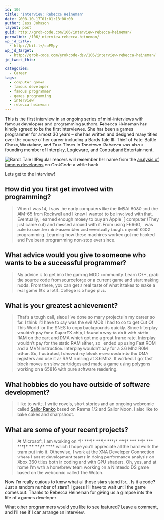 ```yaml
---
id: 106
title: 'Interview: Rebecca Heineman'
date: 2008-10-17T01:01:13+00:00
author: Jess Johnson
layout: post
guid: http://grok-code.com/106/interview-rebecca-heineman/
permalink: /106/interview-rebecca-heineman/
wp_jd_bitly:
  - http://bit.ly/cpPMpy
wp_jd_target:
  - http://grok-code.com/grokcode-dev/106/interview-rebecca-heineman/
jd_tweet_this:
  - 
categories:
  - Career
tags:
  - computer games
  - famous developer
  - famous programmer
  - games programming
  - interview
  - rebecca heineman
---
```

This is the first interview in an ongoing series of mini-interviews with famous developers and programming authors. Rebecca Heineman has kindly agreed to be the first interviewee. She has been a games programmer for almost 30 years &#8211; she has written and designed many titles over the course of her career including a Bards Tale III: Thief of Fate, Battle Chess, Wasteland, and Tass Times in Tonetown. Rebecca was also a founding member of Interplay, Logicware, and Contraband Entertainment.<!--more-->

<img src="http://grokcode.com/wordpress/wp-content/uploads/2008/10/bards-tale3.jpg" alt="Bards Tale III" class="alignleft" />Regular readers will remember her name from the [analysis of famous developers](http://grokcode.com/37/famous-programmers-from-adleman-to-zimmermann/ "analysis of famous developers") on GrokCode a while back.

Lets get to the interview!

## How did you first get involved with programming?

> When I was 14, I saw the early computers like the IMSAI 8080 and the AIM-65 from Rockwell and I knew I wanted to be involved with that. Eventually, I earned enough money to buy an Apple ][ computer (They just came out) and messed around with it. From using F666G, I was able to use the mini-assembler and eventually taught myself 6502 programming. Learning how these machines worked got me hooked and I&#8217;ve been programming non-stop ever since.

## What advice would you give to someone who wants to be a successful programmer?

> My advice is to get into the gaming MOD community. Learn C++, grab the source code from sourceforge or a current game and start making mods. From there, you can get a real taste of what it takes to make a real game (It&#8217;s a lot!). College is a huge plus.

## What is your greatest achievement?

> That&#8217;s a tough call, since I&#8217;ve done so many projects in my career so far. I think I&#8217;d have to say was the evil MOD I had to do to get Out Of This World for the SNES to copy backgrounds quickly. Since Interplay wouldn&#8217;t pay for a SuperFX chip, I found a way to do it with static RAM on the cart and DMA which got me a great frame rate. Interplay wouldn&#8217;t pay for the static RAM either, so I ended up using Fast ROM and a MVN instruction. Interplay wouldn&#8217;t pay for a 3.6 Mhz ROM either. So, frustrated, I shoved my block move code into the DMA registers and use it as RAM running at 3.6 Mhz. It worked. I got fast block moves on slow cartridges and made a game using polygons working on a 65816 with pure software rendering.

## What hobbies do you have outside of software development?

> I like to write. I write novels, short stories and an ongoing webcomic called [Sailor Ranko](http://www.sailorranko.com "Sailor Ranko") based on Ranma 1/2 and Sailor Moon. I also like to bake cakes and sharpshoot.

## What are some of your recent projects?

> At Microsoft, I am working on *\*\\*\* \*\**\*\\*\* \*\*\*\\*\* \*\**\*\\*\* \*\*\*\\*\* \*\*\* \**\*\\*\* \*\*\* \*\****\*\\*\* \*\* \***\*\\*\* \*\*** which I hope you&#8217;ll appreciate all the hard work the team put into it. Otherwise, I work at the XNA Developer Connection where I assist development teams in doing performance analysis on Xbox 360 titles both in coding and with GPU shaders. Oh, yes, and at home I&#8217;m with a homebrew team working on a Nintendo DS game based on the webcomic called The Wotch.

Now I&#8217;m really curious to know what all those stars stand for&#8230; Is it a code? Just a random number of stars? I guess I&#8217;ll have to wait until the game comes out. Thanks to Rebecca Heineman for giving us a glimpse into the life of a games developer.

What other programmers would you like to see featured? Leave a comment, and I&#8217;ll see if I can arrange an interview.